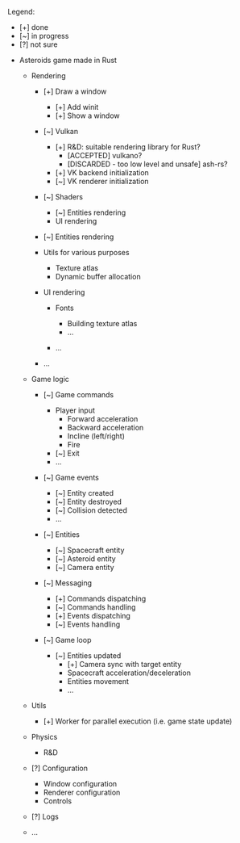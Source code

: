 Legend:

* [+] done
* [~] in progress
* [?] not sure

- Asteroids game made in Rust

    - Rendering

        - [+] Draw a window
            - [+] Add winit
            - [+] Show a window

        - [~] Vulkan
            - [+] R&D: suitable rendering library for Rust?
                - [ACCEPTED] vulkano?
                - [DISCARDED - too low level and unsafe] ash-rs? 
            - [+] VK backend initialization
            - [~] VK renderer initialization

        - [~] Shaders
            - [~] Entities rendering
            - UI rendering

        - [~] Entities rendering

        - Utils for various purposes
            - Texture atlas
            - Dynamic buffer allocation
            
        - UI rendering

            - Fonts
                - Building texture atlas
                - ...

            - ...

        - ...

    - Game logic

        - [~] Game commands
            - Player input
                - Forward acceleration
                - Backward acceleration
                - Incline (left/right)
                - Fire
            - [~] Exit
            - ...

        - [~] Game events
            - [~] Entity created
            - [~] Entity destroyed
            - [~] Collision detected
            - ...

        - [~] Entities
            - [~] Spacecraft entity
            - [~] Asteroid entity
            - [~] Camera entity

        - [~] Messaging
            - [+] Commands dispatching
            - [~] Commands handling
            - [+] Events dispatching
            - [~] Events handling

        - [~] Game loop
            - [~] Entities updated
                - [+] Camera sync with target entity
                - Spacecraft acceleration/deceleration
                - Entities movement
                - ...

    - Utils
        - [+] Worker for parallel execution (i.e. game state update)

    - Physics
        - R&D

    - [?] Configuration
        - Window configuration
        - Renderer configuration
        - Controls

    - [?] Logs

    - ...
